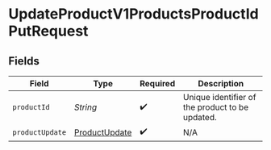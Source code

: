 # UpdateProductV1ProductsProductIdPutRequest


## Fields

| Field                                                     | Type                                                      | Required                                                  | Description                                               |
| --------------------------------------------------------- | --------------------------------------------------------- | --------------------------------------------------------- | --------------------------------------------------------- |
| `productId`                                               | *String*                                                  | :heavy_check_mark:                                        | Unique identifier of the product to be updated.           |
| `productUpdate`                                           | [ProductUpdate](../../models/components/ProductUpdate.md) | :heavy_check_mark:                                        | N/A                                                       |